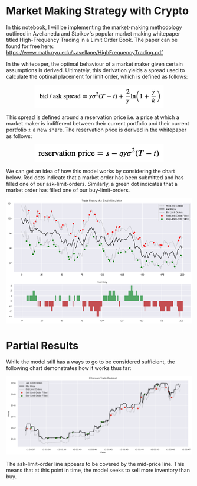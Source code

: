 # Market Making Strategy with Crypto

In this notebook, I will be implementing the market-making methodology outlined in Avellaneda and Stoikov's popular market making whitepaper titled High-Frequency Trading in a Limit Order Book. The paper can be found for free here: https://www.math.nyu.edu/~avellane/HighFrequencyTrading.pdf

In the whitepaper, the optimal behaviour of a market maker given certain assumptions is derived. Ultimately, this derivation yields a spread used to calculate the optimal placement for limit order, which is defined as follows:

<p align="center">
  <img src="./img/spread.png" width="350" title="hover text">
</p>

This spread is defined around a reservation price i.e. a price at which a market maker is indifferent between their current portfolio and their current portfolio $\pm$ a new share. The reservation price is derived in the whitepaper as follows:

<p align="center">
  <img src="./img/r_price.png" width="350" title="hover text">
</p>

We can get an idea of how this model works by considering the chart below. Red dots indicate that a market order has been submitted and has filled one of our ask-limit-orders. Similarly, a green dot indicates that a market order has filled one of our buy-limit-orders. 

<p align="center">
  <img src="./img/sim.png" width="1000" title="hover text">
</p>

# Partial Results

While the model still has a ways to go to be considered sufficient, the following chart demonstrates how it works thus far: 

<p align="center">
  <img src="./img/ETH_backtest.png" width="1000" title="hover text">
</p>

The ask-limit-order line appears to be covered by the mid-price line. This means that at this point in time, the model seeks to sell more inventory than buy. 
